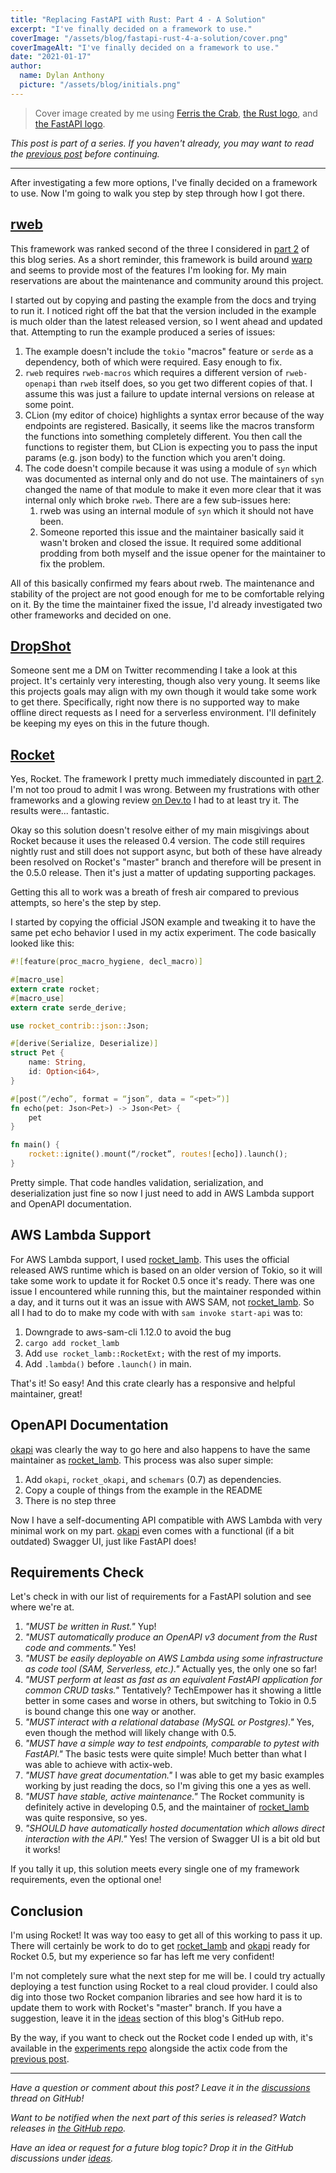 ```yaml
---
title: "Replacing FastAPI with Rust: Part 4 - A Solution"
excerpt: "I've finally decided on a framework to use."
coverImage: "/assets/blog/fastapi-rust-4-a-solution/cover.png"
coverImageAlt: "I've finally decided on a framework to use."
date: "2021-01-17"
author:
  name: Dylan Anthony
  picture: "/assets/blog/initials.png"
---
```


> Cover image created by me using [Ferris the Crab], [the Rust logo], and [the FastAPI logo].

_This post is part of a series. If you haven't already, you may want to read the [previous post] before continuing._

---

After investigating a few more options, I've finally decided on a framework to use. Now I'm going to walk you step by step through how I got there.

## [rweb]

This framework was ranked second of the three I considered in [part 2] of this blog series. As a short reminder, this framework is build around [warp] and seems to provide most of the features I'm looking for. My main reservations are about the maintenance and community around this project.

I started out by copying and pasting the example from the docs and trying to run it. I noticed right off the bat that the version included in the example is much older than the latest released version, so I went ahead and updated that. Attempting to run the example produced a series of issues:

1. The example doesn't include the `tokio` "macros" feature or `serde` as a dependency, both of which were required. Easy enough to fix.
2. `rweb` requires `rweb-macros` which requires a different version of `rweb-openapi` than `rweb` itself does, so you get two different copies of that. I assume this was just a failure to update internal versions on release at some point.
3. CLion (my editor of choice) highlights a syntax error because of the way endpoints are registered. Basically, it seems like the macros transform the functions into something completely different. You then call the functions to register them, but CLion is expecting you to pass the input params (e.g. json body) to the function which you aren't doing.
4. The code doesn't compile because it was using a module of `syn` which was documented as internal only and do not use. The maintainers of `syn` changed the name of that module to make it even more clear that it was internal only which broke `rweb`. There are a few sub-issues here:
   1. rweb was using an internal module of `syn` which it should not have been.
   2. Someone reported this issue and the maintainer basically said it wasn't broken and closed the issue. It required some additional prodding from both myself and the issue opener for the maintainer to fix the problem.

All of this basically confirmed my fears about rweb. The maintenance and stability of the project are not good enough for me to be comfortable relying on it. By the time the maintainer fixed the issue, I'd already investigated two other frameworks and decided on one.

## [DropShot]

Someone sent me a DM on Twitter recommending I take a look at this project. It's certainly very interesting, though also very young. It seems like this projects goals may align with my own though it would take some work to get there. Specifically, right now there is no supported way to make offline direct requests as I need for a serverless environment. I'll definitely be keeping my eyes on this in the future though.

## [Rocket]

Yes, Rocket. The framework I pretty much immediately discounted in [part 2]. I'm not too proud to admit I was wrong. Between my frustrations with other frameworks and a glowing review [on Dev.to][rocket comment] I had to at least try it. The results were... fantastic.

Okay so this solution doesn't resolve either of my main misgivings about Rocket because it uses the released 0.4 version. The code still requires nightly rust and still does not support async, but both of these have already been resolved on Rocket's "master" branch and therefore will be present in the 0.5.0 release. Then it's just a matter of updating supporting packages.

Getting this all to work was a breath of fresh air compared to previous attempts, so here's the step by step.

I started by copying the official JSON example and tweaking it to have the same pet echo behavior I used in my actix experiment. The code basically looked like this:

```rust
#![feature(proc_macro_hygiene, decl_macro)]

#[macro_use]
extern crate rocket;
#[macro_use]
extern crate serde_derive;

use rocket_contrib::json::Json;

#[derive(Serialize, Deserialize)]
struct Pet {
    name: String,
    id: Option<i64>,
}

#[post(”/echo”, format = “json”, data = “<pet>”)]
fn echo(pet: Json<Pet>) -> Json<Pet> {
    pet
}

fn main() {
    rocket::ignite().mount(“/rocket”, routes![echo]).launch();
}
```

Pretty simple. That code handles validation, serialization, and deserialization just fine so now I just need to add in AWS Lambda support and OpenAPI documentation.

## AWS Lambda Support

For AWS Lambda support, I used [rocket_lamb]. This uses the official released AWS runtime which is based on an older version of Tokio, so it will take some work to update it for Rocket 0.5 once it's ready. There was one issue I encountered while running this, but the maintainer responded within a day, and it turns out it was an issue with AWS SAM, not [rocket_lamb]. So all I had to do to make my code with with `sam invoke start-api` was to:

1. Downgrade to aws-sam-cli 1.12.0 to avoid the bug
2. `cargo add rocket_lamb`
3. Add `use rocket_lamb::RocketExt;` with the rest of my imports.
4. Add `.lambda()` before `.launch()` in main.

That's it! So easy! And this crate clearly has a responsive and helpful maintainer, great!

## OpenAPI Documentation

[okapi] was clearly the way to go here and also happens to have the same maintainer as [rocket_lamb]. This process was also super simple:

1. Add `okapi`, `rocket_okapi`, and `schemars` (0.7) as dependencies.
2. Copy a couple of things from the example in the README
3. There is no step three

Now I have a self-documenting API compatible with AWS Lambda with very minimal work on my part. [okapi] even comes with a functional (if a bit outdated) Swagger UI, just like FastAPI does!

## Requirements Check

Let's check in with our list of requirements for a FastAPI solution and see where we're at.

1. _"MUST be written in Rust."_ Yup!
2. _"MUST automatically produce an OpenAPI v3 document from the Rust code and comments."_ Yes!
3. _"MUST be easily deployable on AWS Lambda using some infrastructure as code tool (SAM, Serverless, etc.)."_ Actually yes, the only one so far!
4. _"MUST perform at least as fast as an equivalent FastAPI application for common CRUD tasks."_ Tentatively? TechEmpower has it showing a little better in some cases and worse in others, but switching to Tokio in 0.5 is bound change this one way or another.
5. _"MUST interact with a relational database (MySQL or Postgres)."_ Yes, even though the method will likely change with 0.5.
6. _"MUST have a simple way to test endpoints, comparable to pytest with FastAPI."_ The basic tests were quite simple! Much better than what I was able to achieve with actix-web.
7. _"MUST have great documentation."_ I was able to get my basic examples working by just reading the docs, so I'm giving this one a yes as well.
8. _"MUST have stable, active maintenance."_ The Rocket community is definitely active in developing 0.5, and the maintainer of [rocket_lamb] was quite responsive, so yes.
9. _"SHOULD have automatically hosted documentation which allows direct interaction with the API."_ Yes! The version of Swagger UI is a bit old but it works!

If you tally it up, this solution meets every single one of my framework requirements, even the optional one!

## Conclusion

I'm using Rocket! It was way too easy to get all of this working to pass it up. There will certainly be work to do to get [rocket_lamb] and [okapi] ready for Rocket 0.5, but my experience so far has left me very confident!

I'm not completely sure what the next step for me will be. I could try actually deploying a test function using Rocket to a real cloud provider. I could also dig into those two Rocket companion libraries and see how hard it is to update them to work with Rocket's "master" branch. If you have a suggestion, leave it in the [ideas] section of this blog's GitHub repo.

By the way, if you want to check out the Rocket code I ended up with, it's available in the [experiments repo] alongside the actix code from the [previous post].

---

_Have a question or comment about this post? Leave it in the [discussions] thread on GitHub!_

_Want to be notified when the next part of this series is released? Watch releases in [the GitHub repo]._

_Have an idea or request for a future blog topic? Drop it in the GitHub discussions under [ideas]._

[ferris the crab]: https://www.rustacean.net
[the rust logo]: https://www.rust-lang.org/policies/media-guide
[the fastapi logo]: https://github.com/tiangolo/fastapi
[discussions]: https://github.com/dbanty/dylananthony.com/discussions/18
[ideas]: https://github.com/dbanty/dylananthony.com/discussions/categories/ideas
[the github repo]: https://github.com/dbanty/dylananthony.com
[previous post]: https://dylananthony.com/posts/fastapi-rust-3-trying-actix
[part 2]: https://dylananthony.com/posts/fastapi-rust-2-research
[rweb]: https://github.com/kdy1/rweb
[netlify_lambda_http]: https://docs.rs/netlify_lambda_http/0.2.0/netlify_lambda_http/
[aws sam]: https://aws.amazon.com/serverless/sam/
[experiments repo]: https://github.com/dbanty/rust-fastapi-experiments
[warp]: https://docs.rs/warp/0.2.5/warp/
[dropshot]: https://docs.rs/dropshot/0.3.0/dropshot/
[rocket]: https://rocket.rs
[rocket comment]: https://dev.to/follpvosten/comment/1ae8c
[rocket_lamb]: https://github.com/GREsau/rocket-lamb
[okapi]: https://github.com/GREsau/okapi
